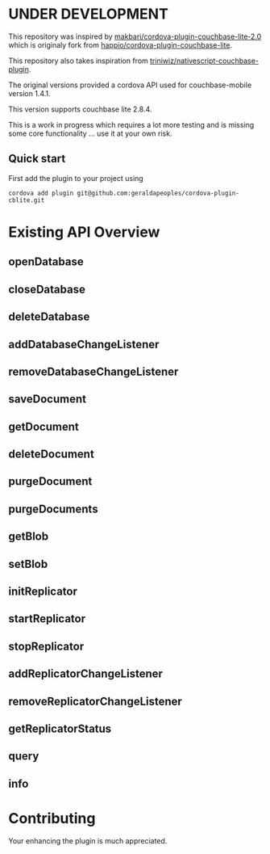 # UNDER DEVELOPMENT


This repository was inspired by [makbari/cordova-plugin-couchbase-lite-2.0](https://github.com/makbari/cordova-plugin-couchbase-lite-2.0) which is originaly fork from [happio/cordova-plugin-couchbase-lite](https://github.com/happieio/cordova-plugin-couchbase-lite).

This repository also takes inspiration from [triniwiz/nativescript-couchbase-plugin](https://github.com/triniwiz/nativescript-couchbase-plugin).

The original versions provided a cordova API used for couchbase-mobile version 1.4.1.

This version supports couchbase lite 2.8.4.

This is a work in progress which requires a lot more testing and is missing some core functionality ... use it at your own risk.

## Quick start

First add the plugin to your project using

`cordova add plugin git@github.com:geraldapeoples/cordova-plugin-cblite.git`

# Existing API Overview

## openDatabase
## closeDatabase
## deleteDatabase
## addDatabaseChangeListener
## removeDatabaseChangeListener
## saveDocument
## getDocument
## deleteDocument
## purgeDocument
## purgeDocuments
## getBlob
## setBlob
## initReplicator
## startReplicator
## stopReplicator
## addReplicatorChangeListener
## removeReplicatorChangeListener
## getReplicatorStatus
## query
## info

# Contributing

Your enhancing the plugin is much appreciated.
